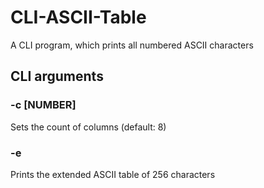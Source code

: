 # CLI-ASCII-Table
A CLI program, which prints all numbered ASCII characters

## CLI arguments
### -c [NUMBER]
Sets the count of columns (default: 8)

### -e
Prints the extended ASCII table of 256 characters
